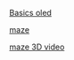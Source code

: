 [Basics oled](https://www.instructables.com/id/Fun-With-OLED-Display-and-Arduino/)


[maze](https://create.arduino.cc/projecthub/Alojz/arduino-pocket-game-console-a-maze-maze-game-63c225?ref=tag&ref_id=oled&offset=6)


[maze 3D video](https://www.youtube.com/watch?v=QSv764HG8cM)

